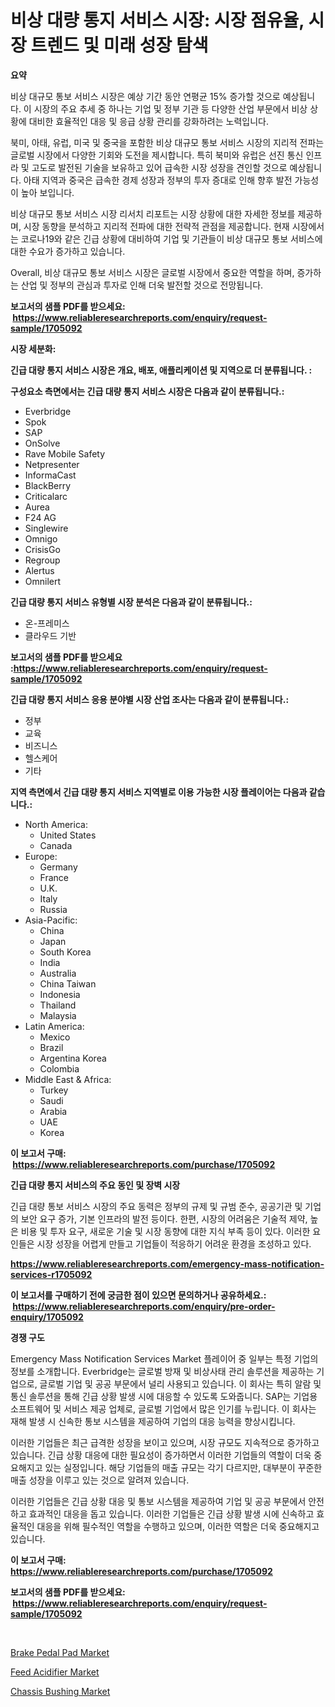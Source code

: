 <p><h1>비상 대량 통지 서비스 시장: 시장 점유율, 시장 트렌드 및 미래 성장 탐색</h1></p><p><strong>요약</strong></p>
<p><p>비상 대규모 통보 서비스 시장은 예상 기간 동안 연평균 15% 증가할 것으로 예상됩니다. 이 시장의 주요 추세 중 하나는 기업 및 정부 기관 등 다양한 산업 부문에서 비상 상황에 대비한 효율적인 대응 및 응급 상황 관리를 강화하려는 노력입니다.</p><p>북미, 아태, 유럽, 미국 및 중국을 포함한 비상 대규모 통보 서비스 시장의 지리적 전파는 글로벌 시장에서 다양한 기회와 도전을 제시합니다. 특히 북미와 유럽은 선진 통신 인프라 및 고도로 발전된 기술을 보유하고 있어 급속한 시장 성장을 견인할 것으로 예상됩니다. 아태 지역과 중국은 급속한 경제 성장과 정부의 투자 증대로 인해 향후 발전 가능성이 높아 보입니다.</p><p>비상 대규모 통보 서비스 시장 리서치 리포트는 시장 상황에 대한 자세한 정보를 제공하며, 시장 동향을 분석하고 지리적 전파에 대한 전략적 관점을 제공합니다. 현재 시장에서는 코로나19와 같은 긴급 상황에 대비하여 기업 및 기관들이 비상 대규모 통보 서비스에 대한 수요가 증가하고 있습니다.</p><p>Overall, 비상 대규모 통보 서비스 시장은 글로벌 시장에서 중요한 역할을 하며, 증가하는 산업 및 정부의 관심과 투자로 인해 더욱 발전할 것으로 전망됩니다.</p></p>
<p><strong>보고서의 샘플 PDF를 받으세요: &nbsp;<a href="https://www.reliableresearchreports.com/enquiry/request-sample/1705092">https://www.reliableresearchreports.com/enquiry/request-sample/1705092</a></strong></p>
<p><strong>시장 세분화:</strong></p>
<p><strong> 긴급 대량 통지 서비스 시장은 개요, 배포, 애플리케이션 및 지역으로 더 분류됩니다. :</strong></p>
<p><strong>구성요소 측면에서는 긴급 대량 통지 서비스 시장은 다음과 같이 분류됩니다.:</strong></p>
<p><ul><li>Everbridge</li><li>Spok</li><li>SAP</li><li>OnSolve</li><li>Rave Mobile Safety</li><li>Netpresenter</li><li>InformaCast</li><li>BlackBerry</li><li>Criticalarc</li><li>Aurea</li><li>F24 AG</li><li>Singlewire</li><li>Omnigo</li><li>CrisisGo</li><li>Regroup</li><li>Alertus</li><li>Omnilert</li></ul></p>
<p><strong> 긴급 대량 통지 서비스 유형별 시장 분석은 다음과 같이 분류됩니다.:</strong></p>
<p><ul><li>온-프레미스</li><li>클라우드 기반</li></ul></p>
<p><strong>보고서의 샘플 PDF를 받으세요 :<a href="https://www.reliableresearchreports.com/enquiry/request-sample/1705092">https://www.reliableresearchreports.com/enquiry/request-sample/1705092</a></strong></p>
<p><strong> 긴급 대량 통지 서비스 응용 분야별 시장 산업 조사는 다음과 같이 분류됩니다.:</strong></p>
<p><ul><li>정부</li><li>교육</li><li>비즈니스</li><li>헬스케어</li><li>기타</li></ul></p>
<p><strong>지역 측면에서 긴급 대량 통지 서비스 지역별로 이용 가능한 시장 플레이어는 다음과 같습니다.:</strong></p>
<p><ul>
    <li>
        North America:
        <ul>
            <li>United States</li>
            <li>Canada</li>
        </ul>
    </li>
    <li>
        Europe:
        <ul>
            <li>Germany</li>
            <li>France</li>
            <li>U.K.</li>
            <li>Italy</li>
            <li>Russia</li>
        </ul>
    </li>
    <li>
        Asia-Pacific:
        <ul>
            <li>China</li>
            <li>Japan</li>
            <li>South Korea</li>
            <li>India</li>
            <li>Australia</li>
            <li>China Taiwan</li>
            <li>Indonesia</li>
            <li>Thailand</li>
            <li>Malaysia</li>
        </ul>
    </li>
    <li>
        Latin America:
        <ul>
            <li>Mexico</li>
            <li>Brazil</li>
            <li>Argentina Korea</li>
            <li>Colombia</li>
        </ul>
    </li>
    <li>
        Middle East & Africa:
        <ul>
            <li>Turkey</li>
            <li>Saudi</li>
            <li>Arabia</li>
            <li>UAE</li>
            <li>Korea</li>
        </ul>
    </li>
    </ul></p>
<p><strong>이 보고서 구매: &nbsp;<a href="https://www.reliableresearchreports.com/purchase/1705092">https://www.reliableresearchreports.com/purchase/1705092</a></strong></p>
<p><strong>긴급 대량 통지 서비스의 주요 동인 및 장벽 시장</strong></p>
<p><p>긴급 대량 통보 서비스 시장의 주요 동력은 정부의 규제 및 규범 준수, 공공기관 및 기업의 보안 요구 증가, 기본 인프라의 발전 등이다. 한편, 시장의 어려움은 기술적 제약, 높은 비용 및 투자 요구, 새로운 기술 및 시장 동향에 대한 지식 부족 등이 있다. 이러한 요인들은 시장 성장을 어렵게 만들고 기업들이 적응하기 어려운 환경을 조성하고 있다.</p></p>
<p><strong><a href="https://www.reliableresearchreports.com/emergency-mass-notification-services-r1705092">https://www.reliableresearchreports.com/emergency-mass-notification-services-r1705092</a></strong></p>
<p><strong>이 보고서를 구매하기 전에 궁금한 점이 있으면 문의하거나 공유하세요.: &nbsp;<a href="https://www.reliableresearchreports.com/enquiry/pre-order-enquiry/1705092">https://www.reliableresearchreports.com/enquiry/pre-order-enquiry/1705092</a></strong></p>
<p><strong>경쟁 구도</strong></p>
<p><p>Emergency Mass Notification Services Market 플레이어 중 일부는 특정 기업의 정보를 소개합니다. Everbridge는 글로벌 방재 및 비상사태 관리 솔루션을 제공하는 기업으로, 글로벌 기업 및 공공 부문에서 널리 사용되고 있습니다. 이 회사는 특히 알람 및 통신 솔루션을 통해 긴급 상황 발생 시에 대응할 수 있도록 도와줍니다. SAP는 기업용 소프트웨어 및 서비스 제공 업체로, 글로벌 기업에서 많은 인기를 누립니다. 이 회사는 재해 발생 시 신속한 통보 시스템을 제공하여 기업의 대응 능력을 향상시킵니다.</p><p>이러한 기업들은 최근 급격한 성장을 보이고 있으며, 시장 규모도 지속적으로 증가하고 있습니다. 긴급 상황 대응에 대한 필요성이 증가하면서 이러한 기업들의 역할이 더욱 중요해지고 있는 실정입니다. 해당 기업들의 매출 규모는 각기 다르지만, 대부분이 꾸준한 매출 성장을 이루고 있는 것으로 알려져 있습니다.</p><p>이러한 기업들은 긴급 상황 대응 및 통보 시스템을 제공하여 기업 및 공공 부문에서 안전하고 효과적인 대응을 돕고 있습니다. 이러한 기업들은 긴급 상황 발생 시에 신속하고 효율적인 대응을 위해 필수적인 역할을 수행하고 있으며, 이러한 역할은 더욱 중요해지고 있습니다.</p></p>
<p><strong>이 보고서 구매: &nbsp; <a href="https://www.reliableresearchreports.com/purchase/1705092">https://www.reliableresearchreports.com/purchase/1705092</a></strong></p>
<p><strong>보고서의 샘플 PDF를 받으세요: &nbsp;<a href="https://www.reliableresearchreports.com/enquiry/request-sample/1705092">https://www.reliableresearchreports.com/enquiry/request-sample/1705092</a></strong><strong></strong></p>
<p>&nbsp;</p>
<p><p><a href="https://www.linkedin.com/pulse/brake-pedal-pad-market-goal-estimating-size-future-growth-potential-4vf7f?trackingId=cVKrUqWRzVTODhFTCnscfg%3D%3D">Brake Pedal Pad Market</a></p><p><a href="https://github.com/Hazelklievgspy6vdcsmu106w/Market-Research-Report-List-1/blob/main/feed-acidifier-market.md">Feed Acidifier Market</a></p><p><a href="https://www.linkedin.com/pulse/chassis-bushing-market-research-report-unlocks-analysis-financial-5x1xf?trackingId=1dFdlz91ghMFEDBp6uhIeQ%3D%3D">Chassis Bushing Market</a></p></p>